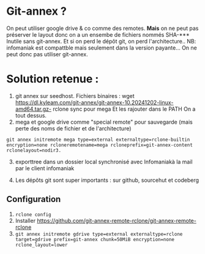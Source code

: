 # Git-annex ?

On peut utiliser google drive & co comme des remotes.
**Mais** on ne peut pas préserver le layout donc on a un ensembe de fichiers nommés SHA-***
Inutile sans git-annex. Et si on perd le dépôt git, on perd l'architecture..
NB: infomaniak est compattble mais seulement dans la version payante... On ne peut donc pas utiliser git-annex. 

# Solution retenue :


1. git annex sur seedhost. Fichiers binaires :
 wget https://dl.kyleam.com/git-annex/git-annex-10.20241202-linux-amd64.tar.gz- rclone sync pour mega
Et les rajouter dans le PATH
On a tout dessus. 
2. mega et google drive comme "special remote" pour sauvegarde (mais perte des noms de fichier et de l'architecture)
```
git annex initremote mega type=external externaltype=rclone-builtin encryption=none rcloneremotename=mega rcloneprefix=git-annex-content rclonelayout=nodir3. 
```
3.  exporttree dans un dossier local synchronisé avec Infomaniakà la mail par le client infomaniak

4. Les dépôts git sont super importants : sur github, sourcehut et codeberg

## Configuration
1. `rclone config`
2. Installer https://github.com/git-annex-remote-rclone/git-annex-remote-rclone
3. `git annex initremote gdrive type=external externaltype=rclone target=gdrive prefix=git-annex chunk=50MiB encryption=none rclone_layout=lower`
